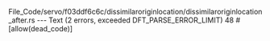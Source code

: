 File_Code/servo/f03ddf6c6c/dissimilaroriginlocation/dissimilaroriginlocation_after.rs --- Text (2 errors, exceeded DFT_PARSE_ERROR_LIMIT)
                                                                                                                                                            48     #[allow(dead_code)]

